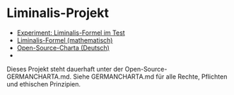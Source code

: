 # Liminalis-Projekt

- [Experiment: Liminalis-Formel im Test](./EXPERIMENT.md)
- [Liminalis-Formel (mathematisch)](./LIMINALIS_FORMEL.md)
- [Open-Source-Charta (Deutsch)](./GERMANCHARTA.md)
- 
Dieses Projekt steht dauerhaft unter der Open-Source-GERMANCHARTA.md.
Siehe GERMANCHARTA.md für alle Rechte, Pflichten und ethischen Prinzipien.

